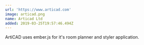 ```yaml
---
url: 'https://www.articad.com'
image: articad.png
name: Articad Ltd
added: 2019-03-25T19:57:46.494Z
---
```

ArtiCAD uses ember.js for it's room planner and styler application. 

